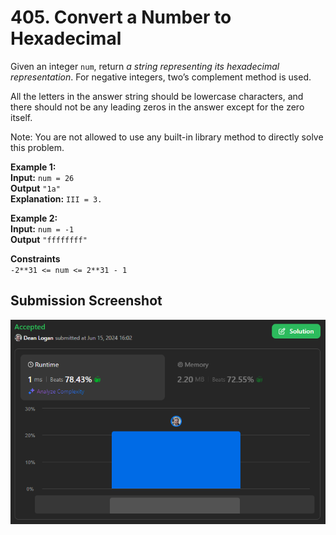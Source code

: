 # 405. Convert a Number to Hexadecimal

Given an integer `num`, return *a string representing its hexadecimal representation*. For negative integers, two’s complement method is used.  

All the letters in the answer string should be lowercase characters, and there should not be any leading zeros in the answer except for the zero itself.  

Note: You are not allowed to use any built-in library method to directly solve this problem.   

**Example 1:**  
    **Input:** `num = 26`  
    **Output** `"1a"`   
    **Explanation:** `III = 3.`   

**Example 2:**  
    **Input:** `num = -1`  
    **Output** `"ffffffff"`    

**Constraints**  
    `-2**31 <= num <= 2**31 - 1`  

## Submission Screenshot  

![Image](./convert-number-to-hex.png)